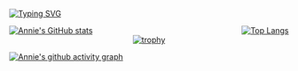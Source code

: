 [![Typing SVG](https://readme-typing-svg.demolab.com?font=Pacifico&duration=3000&pause=300&color=E7DFE8&width=435&lines=Hi%2C+this+is+Annie+%3A+%29;You+believe+in+soul+fleeing+from+servitude%3F)](https://git.io/typing-svg)

<div style="display: flex; justify-content: space-between; align-items: flex-start;">
    <a href="https://github.com/AnnieQian1212/github-readme-stats">
        <img src="https://github-readme-stats.vercel.app/api?username=AnnieQian1212&count_private=true&show_icons=true&theme=dracula" alt="Annie's GitHub stats" style="max-height: 200px;"/>
    </a>
    <a href="https://github.com/AnnieQian1212/github-readme-stats">
        <img src="https://github-readme-stats.vercel.app/api/top-langs/?username=AnnieQian1212&layout=compact&theme=dracula" alt="Top Langs" style="max-height: 200px;"/>
    </a>
</div>

<div style="text-align: center;">
    <a href="https://github.com/AnnieQian1212/github-profile-trophy">
        <img src="https://github-profile-trophy.vercel.app/?username=AnnieQian1212&theme=dracula" alt="trophy"/>
    </a>
</div>


<!-- ![visitors](https://visitor-badge.glitch.me/badge?page_id=page.id&left_color=green&right_color=red)) -->

[![Annie's github activity graph](https://github-readme-activity-graph.vercel.app/graph?username=AnnieQian1212&theme=dracula)](https://github.com/AnnieQian1212/github-readme-activity-graph)

<!-- <div style="text-align: center;">
    <a href="https://git.io/streak-stats">
        <img src="https://streak-stats.demolab.com/?user=glitchcatas&theme=dracula" alt="GitHub Streak"/>
    </a>
</div> -->


<!--  ![](./profile-3d-contrib/profile-season.svg) -->



